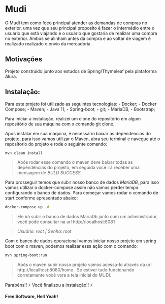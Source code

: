 # Mudi 
O Mudi tem como foco principal atender as demandas de compras no exterior, uma vez que seu principal proposíto é fazer o intermédio entre o usuário que está viajando e o usuário que gostaria de realizar uma compra no exterior. Ambos se alinham antes da compra e ao voltar de viagem é realizado realizado o envio da mercadoria. 


## Motivações 
Projeto construido junto aos estudos de Spring/Thymeleaf pela plataforma Alura. 

## Instalação:
Para este projeto foi utilizado as seguintes tecnologias: 
    - Docker; 
    - Docker Compose;
    - Maven;
    - Java 11; 
    - Spring-boot;
    - git;
    - MariaDB;
    - Bootstrap;
    
Para iniciar a instalação, realizei um clone do repositório em algum repositório de sua máquina com o comando git clone.

Após instalar em sua máquina, é necessário baixar as dependencias do projeto, para isso vamos utilizar o Maven, abra seu terminal e navegue até o reposítorio do projeto e rode o seguinte comando: 
```sh
mvn clean install
```
> Após rodar esse comando o maven deve baixar todas as dependências do projeito, em seguida você irá receber uma mensagem de _*BULD SUCCESS*_.

Para prosseguir temos que subir nosso banco de dados *MariaDB*, para isso vamos utilizar o docker-compose assim não vamos perder tempo configurando o banco de dados. Para começar vamos rodar o comando de start conforme apresentado abaixo: 
```sh
docker-compose up -d
```
> Ele irá subir o banco de dados MariaDb junto com um adiministrador, você pode consultar na url http://localhost:8081

> *Usuário: root | Senha: root*

Com o banco de dados operacional vamos iniciar nosso projeto em spring boot com o maven, podemos realizar essa ação com o comando: 
```sh
mvn spring-boot:run
```
> Após o maven subir nosso projeto vamos acessa-lo através da url http://localhost:8080/home . Se estiver tudo funcionando corretamente você vera a tela inicial do MUDI.

Parabéns!! :zap: Você finalizou a instalação!! :zap:

**Free Software, Hell Yeah!**
